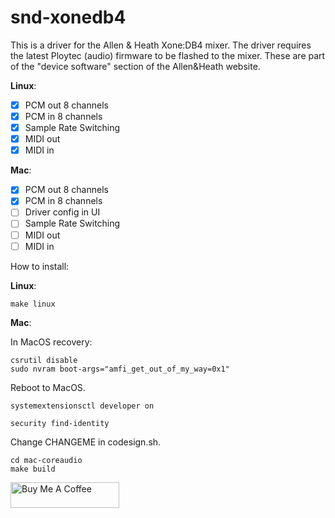 # snd-xonedb4

This is a driver for the Allen & Heath Xone:DB4 mixer. The driver requires the latest Ploytec (audio) firmware to be flashed to the mixer. These are part of the "device software" section of the Allen&Heath website.

**Linux**:

- [x] PCM out 8 channels
- [x] PCM in 8 channels
- [x] Sample Rate Switching
- [x] MIDI out
- [x] MIDI in

**Mac**:

- [x] PCM out 8 channels
- [x] PCM in 8 channels
- [ ] Driver config in UI
- [ ] Sample Rate Switching
- [ ] MIDI out
- [ ] MIDI in

How to install:

**Linux**:

```
make linux
```

**Mac**:

In MacOS recovery:

```
csrutil disable
sudo nvram boot-args="amfi_get_out_of_my_way=0x1"
```

Reboot to MacOS.

```
systemextensionsctl developer on
```

```
security find-identity
```

Change CHANGEME in codesign.sh.

```
cd mac-coreaudio
make build
```

<a href="https://www.buymeacoffee.com/mischa85" target="_blank"><img src="https://cdn.buymeacoffee.com/buttons/default-orange.png" alt="Buy Me A Coffee" height="41" width="174"></a>
